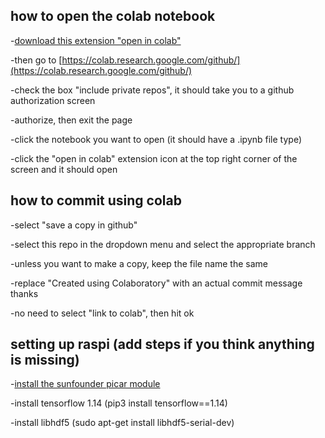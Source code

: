 ## how to open the colab notebook

-[download this extension "open in colab"](https://chrome.google.com/webstore/detail/open-in-colab/iogfkhleblhcpcekbiedikdehleodpjo?hl=en)

-then go to [https://colab.research.google.com/github/](https://colab.research.google.com/github/)

-check the box "include private repos", it should take you to a github authorization screen

-authorize, then exit the page

-click the notebook you want to open (it should have a .ipynb file type)

-click the "open in colab" extension icon at the top right corner of the screen and it should open

## how to commit using colab

-select "save a copy in github"

-select this repo in the dropdown menu and select the appropriate branch

-unless you want to make a copy, keep the file name the same

-replace "Created using Colaboratory" with an actual commit message thanks

-no need to select "link to colab", then hit ok

## setting up raspi (add steps if you think anything is missing)

-[install the sunfounder picar module](https://www.sunfounder.com/learn/SunFounder-PiCar-S/software-installation-picar-s.html)

-install tensorflow 1.14 (pip3 install tensorflow==1.14)

-install libhdf5 (sudo apt-get install libhdf5-serial-dev)
